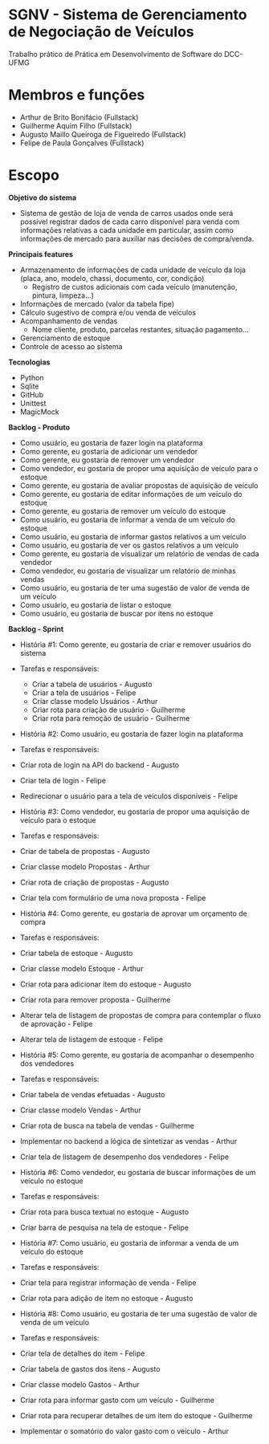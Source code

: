 # SGNV - Sistema de Gerenciamento de Negociação de Veículos
Trabalho prático de Prática em Desenvolvimento de Software do DCC-UFMG

# Membros e funções
- Arthur de Brito Bonifácio (Fullstack)
- Guilherme Aquim Filho (Fullstack)
- Augusto Maillo Queiroga de Figueiredo (Fullstack)
- Felipe de Paula Gonçalves (Fullstack)

# Escopo
**Objetivo do sistema**
- Sistema de gestão de loja de venda de carros usados onde será possível registrar dados de cada carro disponível para venda com informações relativas a cada unidade em particular, assim como informações de mercado para auxiliar nas decisões de compra/venda.

**Principais features**
- Armazenamento de informações de cada unidade de veículo da loja (placa, ano, modelo, chassi, documento, cor, condição)
  - Registro de custos adicionais com cada veículo (manutenção, pintura, limpeza…)
- Informações de mercado (valor da tabela fipe)
- Cálculo sugestivo de compra e/ou venda de veículos
- Acompanhamento de vendas
  - Nome cliente, produto, parcelas restantes, situação pagamento…
- Gerenciamento de estoque
- Controle de acesso ao sistema

**Tecnologias**
- Python
- Sqlite
- GitHub
- Unittest
- MagicMock

**Backlog - Produto**
- Como usuário, eu gostaria de fazer login na plataforma
- Como gerente, eu gostaria de adicionar um vendedor
- Como gerente, eu gostaria de remover um vendedor
- Como vendedor, eu gostaria de propor uma aquisição de veículo para o estoque
- Como gerente, eu gostaria de avaliar propostas de aquisição de veículo
- Como gerente, eu gostaria de editar informações de um veículo do estoque
- Como gerente, eu gostaria de remover um veículo do estoque
- Como usuário, eu gostaria de informar a venda de um veículo do estoque
- Como usuário, eu gostaria de informar gastos relativos a um veículo
- Como usuário, eu gostaria de ver os gastos relativos a um veículo
- Como gerente, eu gostaria de visualizar um relatório de vendas de cada vendedor
- Como vendedor, eu gostaria de visualizar um relatório de minhas vendas
- Como usuário, eu gostaria de ter uma sugestão de valor de venda de um veículo
- Como usuário, eu gostaria de listar o estoque
- Como usuário, eu gostaria de buscar por itens no estoque

**Backlog - Sprint**
- História #1: Como gerente, eu gostaria de criar e remover usuários do sistema
- Tarefas e responsáveis:
  - Criar a tabela de usuários - Augusto
  - Criar a tela de usuários - Felipe
  - Criar classe modelo Usuários - Arthur
  - Criar rota para criação de usuário - Guilherme
  - Criar rota para remoção de usuário - Guilherme

- História #2: Como usuário, eu gostaria de fazer login na plataforma
- Tarefas e responsáveis:
 - Criar rota de login na API do backend - Augusto
 - Criar tela de login - Felipe
 - Redirecionar o usuário para a tela de veículos disponíveis - Felipe


- História #3: Como vendedor, eu gostaria de propor uma aquisição de veículo para o estoque
- Tarefas e responsáveis:
 - Criar de tabela de propostas - Augusto 
 - Criar classe modelo Propostas - Arthur
 - Criar rota de criação de propostas - Augusto
 - Criar tela com formulário de uma nova proposta - Felipe

- História #4: Como gerente, eu gostaria de aprovar um orçamento de compra
- Tarefas e responsáveis:
 - Criar tabela de estoque - Augusto
 - Criar classe modelo Estoque - Arthur
 - Criar rota para adicionar item do estoque - Augusto
 - Criar rota para remover proposta - Guilherme
 - Alterar tela de listagem de propostas de compra para contemplar o fluxo de aprovação - Felipe
 - Alterar tela de listagem de estoque - Felipe

- História #5: Como gerente, eu gostaria de acompanhar o desempenho dos vendedores
- Tarefas e responsáveis:
 - Criar tabela de vendas efetuadas - Augusto
 - Criar classe modelo Vendas - Arthur
 - Criar rota de busca na tabela de vendas - Guilherme
 - Implementar no backend a lógica de sintetizar as vendas - Arthur
 - Criar tela de listagem de desempenho dos vendedores - Felipe

- História #6: Como vendedor, eu gostaria de buscar informações de um veículo no estoque
- Tarefas e responsáveis:
 - Criar rota para busca textual no estoque - Augusto
 - Criar barra de pesquisa na tela de estoque - Felipe

- História #7: Como usuário, eu gostaria de informar a venda de um veículo do estoque
- Tarefas e responsáveis:
 - Criar tela para registrar informação de venda - Felipe
 - Criar rota para adição de item no estoque - Augusto

- História #8: Como usuário, eu gostaria de ter uma sugestão de valor de venda de um veículo
- Tarefas e responsáveis:
 - Criar tela de detalhes do item - Felipe
 - Criar tabela de gastos dos itens - Augusto
 - Criar classe modelo Gastos - Arthur
 - Criar rota para informar gasto com um veículo - Guilherme
 - Criar rota para recuperar detalhes de um item do estoque - Guilherme
 - Implementar o somatório do valor gasto com o veículo - Arthur



